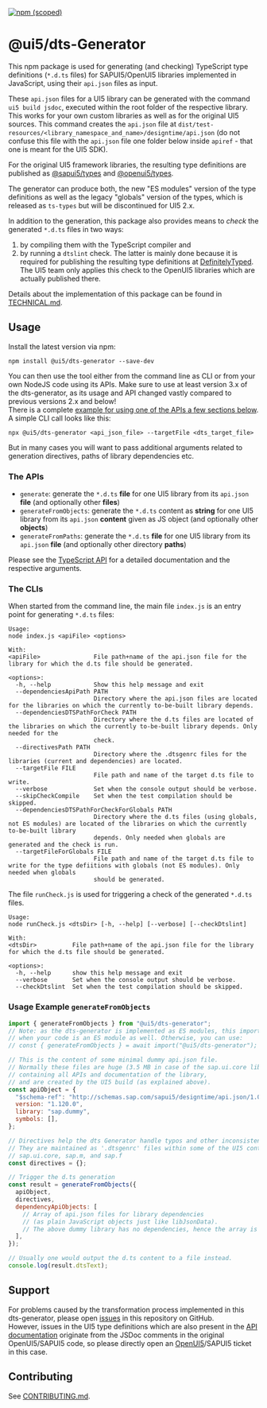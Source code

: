 [![npm (scoped)](https://img.shields.io/npm/v/@ui5/dts-generator.svg)](https://www.npmjs.com/package/@ui5/dts-generator)

# @ui5/dts-Generator

This npm package is used for generating (and checking) TypeScript type definitions (`*.d.ts` files) for SAPUI5/OpenUI5 libraries implemented in JavaScript, using their `api.json` files as input.

These `api.json` files for a UI5 library can be generated with the command `ui5 build jsdoc`, executed within the root folder of the respective library. This works for your own custom libraries as well as for the original UI5 sources.
This command creates the `api.json` file at `dist/test-resources/<library_namespace_and_name>/designtime/api.json` (do not confuse this file with the `api.json` file one folder below inside `apiref` - that one is meant for the UI5 SDK).

For the original UI5 framework libraries, the resulting type definitions are published as [@sapui5/types](https://www.npmjs.com/package/@sapui5/types) and [@openui5/types](https://www.npmjs.com/package/@openui5/types).

The generator can produce both, the new "ES modules" version of the type definitions as well as the legacy "globals" version of the types, which is released as `ts-types` but will be discontinued for UI5 2.x.

In addition to the generation, this package also provides means to _check_ the generated `*.d.ts` files in two ways:

1. by compiling them with the TypeScript compiler and
2. by running a `dtslint` check.
   The latter is mainly done because it is required for publishing the resulting type definitions at [DefinitelyTyped](http://definitelytyped.org/). The UI5 team only applies this check to the OpenUI5 libraries which are actually published there.

Details about the implementation of this package can be found in [TECHNICAL.md](./TECHNICAL.md).

## Usage

Install the latest version via npm:

`npm install @ui5/dts-generator --save-dev`

You can then use the tool either from the command line as CLI or from your own NodeJS code using its APIs. Make sure to use at least version 3.x of the dts-generator, as its usage and API changed vastly compared to previous versions 2.x and below!<br>
There is a complete [example for using one of the APIs a few sections below](#generatefromobjects-example). A simple CLI call looks like this:

`npx @ui5/dts-generator <api_json_file> --targetFile <dts_target_file>`

But in many cases you will want to pass additional arguments related to generation directives, paths of library dependencies etc.

### The APIs

- `generate`: generate the `*.d.ts` **file** for one UI5 library from its `api.json` **file** (and optionally other **files**)
- `generateFromObjects`: generate the `*.d.ts` content as **string** for one UI5 library from its `api.json` **content** given as JS object (and optionally other **objects**)
- `generateFromPaths`: generate the `*.d.ts` **file** for one UI5 library from its `api.json` **file** (and optionally other directory **paths**)

Please see the [TypeScript API](./types/api.d.ts) for a detailed documentation and the respective arguments.

### The CLIs

When started from the command line, the main file `index.js` is an entry point for generating `*.d.ts` files:

```
Usage:
node index.js <apiFile> <options>

With:
<apiFile>               File path+name of the api.json file for the library for which the d.ts file should be generated.

<options>:
  -h, --help            Show this help message and exit
  --dependenciesApiPath PATH
                        Directory where the api.json files are located for the libraries on which the currently to-be-built library depends.
  --dependenciesDTSPathForCheck PATH
                        Directory where the d.ts files are located of the libraries on which the currently to-be-built library depends. Only needed for the
                        check.
  --directivesPath PATH
                        Directory where the .dtsgenrc files for the libraries (current and dependencies) are located.
  --targetFile FILE
                        File path and name of the target d.ts file to write.
  --verbose             Set when the console output should be verbose.
  --skipCheckCompile    Set when the test compilation should be skipped.
  --dependenciesDTSPathForCheckForGlobals PATH
                        Directory where the d.ts files (using globals, not ES modules) are located of the libraries on which the currently to-be-built library
                        depends. Only needed when globals are generated and the check is run.
  --targetFileForGlobals FILE
                        File path and name of the target d.ts file to write for the type defiitions with globals (not ES modules). Only needed when globals
                        should be generated.
```

The file `runCheck.js` is used for triggering a check of the generated `*.d.ts` files.

```
Usage:
node runCheck.js <dtsDir> [-h, --help] [--verbose] [--checkDtslint]

With:
<dtsDir>          File path+name of the api.json file for the library for which the d.ts file should be generated.

<options>:
  -h, --help      show this help message and exit
  --verbose       Set when the console output should be verbose.
  --checkDtslint  Set when the test compilation should be skipped.
```

### Usage Example `generateFromObjects`<a id='generatefromobjects-example'></a>

```javascript
import { generateFromObjects } from "@ui5/dts-generator";
// Note: as the dts-generator is implemented as ES modules, this import only works
// when your code is an ES module as well. Otherwise, you can use:
// const { generateFromObjects } = await import("@ui5/dts-generator");

// This is the content of some minimal dummy api.json file.
// Normally these files are huge (3.5 MB in case of the sap.ui.core library),
// containing all APIs and documentation of the library,
// and are created by the UI5 build (as explained above).
const apiObject = {
  "$schema-ref": "http://schemas.sap.com/sapui5/designtime/api.json/1.0",
  version: "1.120.0",
  library: "sap.dummy",
  symbols: [],
};

// Directives help the dts Generator handle typos and other inconsistencies in api.json files.
// They are maintained as '.dtsgenrc' files within some of the UI5 control libraries, e.g. in
// sap.ui.core, sap.m, and sap.f
const directives = {};

// Trigger the d.ts generation
const result = generateFromObjects({
  apiObject,
  directives,
  dependencyApiObjects: [
    // Array of api.json files for library dependencies
    // (as plain JavaScript objects just like libJsonData).
    // The above dummy library has no dependencies, hence the array is empty.
  ],
});

// Usually one would output the d.ts content to a file instead.
console.log(result.dtsText);
```

## Support

For problems caused by the transformation process implemented in this dts-generator, please open [issues](https://github.com/SAP/ui5-typescript/issues) in this repository on GitHub.<br>
However, issues in the UI5 type definitions which are also present in the [API documentation](https://ui5.sap.com/#/api) originate from the JSDoc comments in the original OpenUI5/SAPUI5 code, so please directly open an [OpenUI5](https://github.com/SAP/openui5/issues)/SAPUI5 ticket in this case.

## Contributing

See [CONTRIBUTING.md](./CONTRIBUTING.md).
